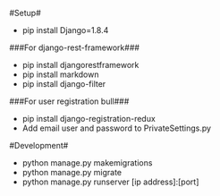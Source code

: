 #Setup#
- pip install Django=1.8.4

###For django-rest-framework###
- pip install djangorestframework
- pip install markdown
- pip install django-filter

###For user registration bull###
- pip install django-registration-redux
- Add email user and password to PrivateSettings.py


#Development#
- python manage.py makemigrations
- python manage.py migrate
- python manage.py runserver [ip address]:[port]
